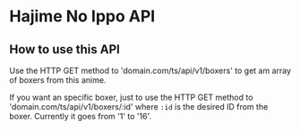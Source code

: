 # Hajime No Ippo API

## How to use this API

Use the HTTP GET method to 'domain.com/ts/api/v1/boxers' to get am array of boxers from this anime.

If you want an specific boxer, just to use the HTTP GET method to 'domain.com/ts/api/v1/boxers/:id' where `:id` is the desired ID from the boxer. Currently it goes from '1' to '16'.
